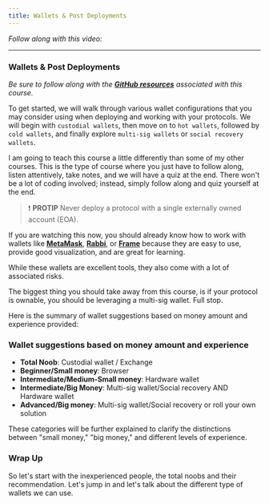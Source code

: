 ```yaml
---
title: Wallets & Post Deployments
---
```


_Follow along with this video:_

---

### Wallets & Post Deployments

_Be sure to follow along with the [**GitHub resources**](https://github.com/Cyfrin/evm-wallet-and-post-deployment-course) associated with this course._

To get started, we will walk through various wallet configurations that you may consider using when deploying and working with your protocols. We will begin with `custodial wallets`, then move on to `hot wallets`, followed by `cold wallets`, and finally explore `multi-sig wallets` or `social recovery wallets`.

I am going to teach this course a little differently than some of my other courses. This is the type of course where you just have to follow along, listen attentively, take notes, and we will have a quiz at the end. There won't be a lot of coding involved; instead, simply follow along and quiz yourself at the end.

> ❗ **PROTIP**
> Never deploy a protocol with a single externally owned account (EOA).

If you are watching this now, you should already know how to work with wallets like [**MetaMask**](https://metamask.io/), [**Rabbi**](https://rabby.io/), or [**Frame**](https://frame.sh/) because they are easy to use, provide good visualization, and are great for learning.

While these wallets are excellent tools, they also come with a lot of associated risks.

The biggest thing you should take away from this course, is if your protocol is ownable, you should be leveraging a multi-sig wallet. Full stop.

Here is the summary of wallet suggestions based on money amount and experience provided:

### Wallet suggestions based on money amount and experience

- **Total Noob**: Custodial wallet / Exchange
- **Beginner/Small money**: Browser
- **Intermediate/Medium-Small money**: Hardware wallet
- **Intermediate/Big Money**: Multi-sig wallet/Social recovery AND Hardware wallet
- **Advanced/Big money**: Multi-sig wallet/Social recovery or roll your own solution

These categories will be further explained to clarify the distinctions between "small money," "big money," and different levels of experience.

### Wrap Up

So let's start with the inexperienced people, the total noobs and their recommendation. Let's jump in and let's talk about the different type of wallets we can use.
